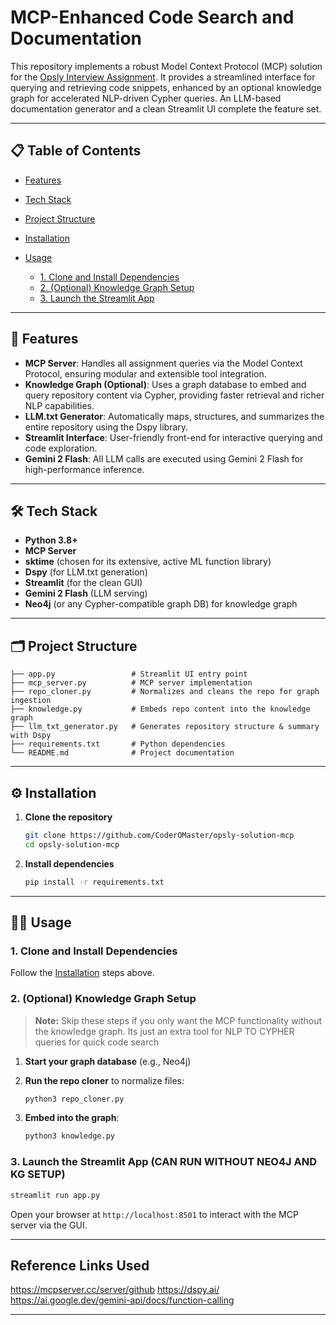 # MCP-Enhanced Code Search and Documentation

This repository implements a robust Model Context Protocol (MCP) solution for the [Opsly Interview Assignment](https://github.com/Opsly/opsly-interview). It provides a streamlined interface for querying and retrieving code snippets, enhanced by an optional knowledge graph for accelerated NLP-driven Cypher queries. An LLM-based documentation generator and a clean Streamlit UI complete the feature set.

---

## 📋 Table of Contents

* [Features](#-features)
* [Tech Stack](#-tech-stack)
* [Project Structure](#-project-structure)
* [Installation](#-installation)
* [Usage](#-usage)

  * [1. Clone and Install Dependencies](#1-clone-and-install-dependencies)
  * [2. (Optional) Knowledge Graph Setup](#2-optional-knowledge-graph-setup)
  * [3. Launch the Streamlit App](#3-launch-the-streamlit-app)

---

## 🚀 Features

* **MCP Server**: Handles all assignment queries via the Model Context Protocol, ensuring modular and extensible tool integration.
* **Knowledge Graph (Optional)**: Uses a graph database to embed and query repository content via Cypher, providing faster retrieval and richer NLP capabilities.
* **LLM.txt Generator**: Automatically maps, structures, and summarizes the entire repository using the Dspy library.
* **Streamlit Interface**: User-friendly front-end for interactive querying and code exploration.
* **Gemini 2 Flash**: All LLM calls are executed using Gemini 2 Flash for high-performance inference.

---

## 🛠 Tech Stack

* **Python 3.8+**
* **MCP Server**
* **sktime** (chosen for its extensive, active ML function library)
* **Dspy** (for LLM.txt generation)
* **Streamlit** (for the clean GUI)
* **Gemini 2 Flash** (LLM serving)
* **Neo4j** (or any Cypher-compatible graph DB) for knowledge graph

---

## 🗂 Project Structure

```
├── app.py                 # Streamlit UI entry point
├── mcp_server.py          # MCP server implementation
├── repo_cloner.py         # Normalizes and cleans the repo for graph ingestion
├── knowledge.py           # Embeds repo content into the knowledge graph
├── llm_txt_generator.py   # Generates repository structure & summary with Dspy
├── requirements.txt       # Python dependencies
└── README.md              # Project documentation
```

---

## ⚙️ Installation

1. **Clone the repository**

   ```bash
   git clone https://github.com/CoderOMaster/opsly-solution-mcp
   cd opsly-solution-mcp
   ```
2. **Install dependencies**

   ```bash
   pip install -r requirements.txt
   ```

---

## 🏃‍♂️ Usage

### 1. Clone and Install Dependencies

Follow the [Installation](#-installation) steps above.

### 2. (Optional) Knowledge Graph Setup

> **Note:** Skip these steps if you only want the MCP functionality without the knowledge graph. Its just an extra tool for NLP TO CYPHER queries for quick code search

1. **Start your graph database** (e.g., Neo4j)
2. **Run the repo cloner** to normalize files:

   ```bash
   python3 repo_cloner.py
   ```
3. **Embed into the graph**:

   ```bash
   python3 knowledge.py
   ```

### 3. Launch the Streamlit App (CAN RUN WITHOUT NEO4J AND KG SETUP)

```bash
streamlit run app.py
```

Open your browser at `http://localhost:8501` to interact with the MCP server via the GUI.

---

## Reference Links Used 

https://mcpserver.cc/server/github
https://dspy.ai/
https://ai.google.dev/gemini-api/docs/function-calling

---

